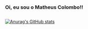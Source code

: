 
### Oi, eu sou o Matheus Colombo!!

##

[![Anurag's GitHub stats](https://github-readme-stats.vercel.app/api?username=mathcolombo)](https://github.com/mathcolombo/github-readme-stats)
